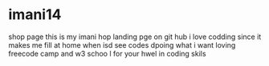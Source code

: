 # imani14
shop page
this is my imani hop landing pge on git hub
i love codding since it makes me fill at home when isd see codes dpoing what i want
loving freecode camp and w3 schoo l for your hwel in coding skils
